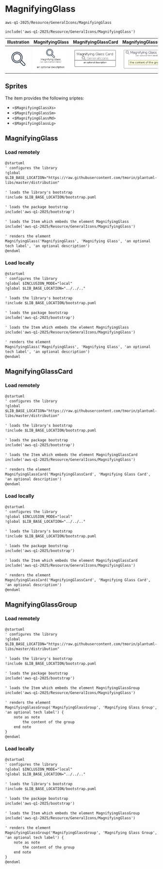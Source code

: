 # MagnifyingGlass


```text
aws-q1-2025/Resource/GeneralIcons/MagnifyingGlass
```

```text
include('aws-q1-2025/Resource/GeneralIcons/MagnifyingGlass')
```



| Illustration | MagnifyingGlass | MagnifyingGlassCard | MagnifyingGlassGroup |
| :---: | :---: | :---: | :---: |
| ![illustration for Illustration](../../../aws-q1-2025/Resource/GeneralIcons/MagnifyingGlass.png) | ![illustration for MagnifyingGlass](../../../aws-q1-2025/Resource/GeneralIcons/MagnifyingGlass.Local.png) | ![illustration for MagnifyingGlassCard](../../../aws-q1-2025/Resource/GeneralIcons/MagnifyingGlassCard.Local.png) | ![illustration for MagnifyingGlassGroup](../../../aws-q1-2025/Resource/GeneralIcons/MagnifyingGlassGroup.Local.png) |



## Sprites
The item provides the following sriptes:

- `<$MagnifyingGlassXs>`
- `<$MagnifyingGlassSm>`
- `<$MagnifyingGlassMd>`
- `<$MagnifyingGlassLg>`





## MagnifyingGlass

### Load remotely
```plantuml
@startuml
' configures the library
!global $LIB_BASE_LOCATION="https://raw.githubusercontent.com/tmorin/plantuml-libs/master/distribution"

' loads the library's bootstrap
!include $LIB_BASE_LOCATION/bootstrap.puml

' loads the package bootstrap
include('aws-q1-2025/bootstrap')

' loads the Item which embeds the element MagnifyingGlass
include('aws-q1-2025/Resource/GeneralIcons/MagnifyingGlass')

' renders the element
MagnifyingGlass('MagnifyingGlass', 'Magnifying Glass', 'an optional tech label', 'an optional description')
@enduml
```

### Load locally
```plantuml
@startuml
' configures the library
!global $INCLUSION_MODE="local"
!global $LIB_BASE_LOCATION="../../.."

' loads the library's bootstrap
!include $LIB_BASE_LOCATION/bootstrap.puml

' loads the package bootstrap
include('aws-q1-2025/bootstrap')

' loads the Item which embeds the element MagnifyingGlass
include('aws-q1-2025/Resource/GeneralIcons/MagnifyingGlass')

' renders the element
MagnifyingGlass('MagnifyingGlass', 'Magnifying Glass', 'an optional tech label', 'an optional description')
@enduml
```

## MagnifyingGlassCard

### Load remotely
```plantuml
@startuml
' configures the library
!global $LIB_BASE_LOCATION="https://raw.githubusercontent.com/tmorin/plantuml-libs/master/distribution"

' loads the library's bootstrap
!include $LIB_BASE_LOCATION/bootstrap.puml

' loads the package bootstrap
include('aws-q1-2025/bootstrap')

' loads the Item which embeds the element MagnifyingGlassCard
include('aws-q1-2025/Resource/GeneralIcons/MagnifyingGlass')

' renders the element
MagnifyingGlassCard('MagnifyingGlassCard', 'Magnifying Glass Card', 'an optional description')
@enduml
```

### Load locally
```plantuml
@startuml
' configures the library
!global $INCLUSION_MODE="local"
!global $LIB_BASE_LOCATION="../../.."

' loads the library's bootstrap
!include $LIB_BASE_LOCATION/bootstrap.puml

' loads the package bootstrap
include('aws-q1-2025/bootstrap')

' loads the Item which embeds the element MagnifyingGlassCard
include('aws-q1-2025/Resource/GeneralIcons/MagnifyingGlass')

' renders the element
MagnifyingGlassCard('MagnifyingGlassCard', 'Magnifying Glass Card', 'an optional description')
@enduml
```

## MagnifyingGlassGroup

### Load remotely
```plantuml
@startuml
' configures the library
!global $LIB_BASE_LOCATION="https://raw.githubusercontent.com/tmorin/plantuml-libs/master/distribution"

' loads the library's bootstrap
!include $LIB_BASE_LOCATION/bootstrap.puml

' loads the package bootstrap
include('aws-q1-2025/bootstrap')

' loads the Item which embeds the element MagnifyingGlassGroup
include('aws-q1-2025/Resource/GeneralIcons/MagnifyingGlass')

' renders the element
MagnifyingGlassGroup('MagnifyingGlassGroup', 'Magnifying Glass Group', 'an optional tech label') {
    note as note
        the content of the group
    end note
}
@enduml
```

### Load locally
```plantuml
@startuml
' configures the library
!global $INCLUSION_MODE="local"
!global $LIB_BASE_LOCATION="../../.."

' loads the library's bootstrap
!include $LIB_BASE_LOCATION/bootstrap.puml

' loads the package bootstrap
include('aws-q1-2025/bootstrap')

' loads the Item which embeds the element MagnifyingGlassGroup
include('aws-q1-2025/Resource/GeneralIcons/MagnifyingGlass')

' renders the element
MagnifyingGlassGroup('MagnifyingGlassGroup', 'Magnifying Glass Group', 'an optional tech label') {
    note as note
        the content of the group
    end note
}
@enduml
```

